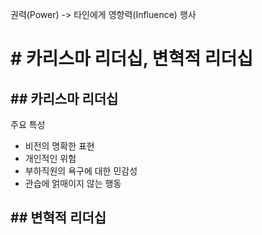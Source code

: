 
권력(Power) -> 타인에게 영향력(Influence) 행사

# # 카리스마 리더십, 변혁적 리더십

## ## 카리스마 리더십

주요 특성
- 비전의 명확한 표현
- 개인적인 위험
- 부하직원의 욕구에 대한 민감성
- 관습에 얽매이지 않는 행동




## ## 변혁적 리더십


